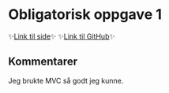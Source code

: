 # Obligatorisk oppgave 1

✨[Link til side][1]✨
✨[Link til GitHub][2]✨

## Kommentarer

Jeg brukte MVC så godt jeg kunne.

[1]: https://krzysztofga.github.io/GetAcademy/obligatorisk/oppgave-2-v2
[2]: https://github.com/KrzysztofGA/GetAcademy/tree/master/obligatorisk/oppgave-2-v2
